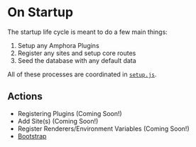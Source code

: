 # On Startup

The startup life cycle is meant to do a few main things:

1. Setup any Amphora Plugins
2. Register any sites and setup core routes
3. Seed the database with any default data

All of these processes are coordinated in [`setup.js`](https://github.com/clay/amphora/blob/master/lib/setup.js).

## Actions

* Registering Plugins \(Coming Soon!\)
* Add Site\(s\) \(Coming Soon!\)
* Register Renderers/Environment Variables \(Coming Soon!\)
* [Bootstrap](bootstrap.md)

